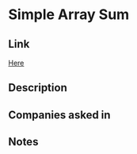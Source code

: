 # Simple Array Sum

## Link

[Here](https://www.hackerrank.com/challenges/simple-array-sum)

## Description

## Companies asked in

## Notes